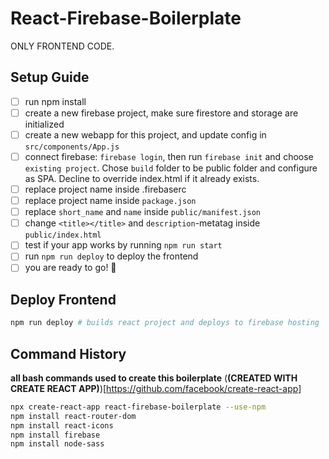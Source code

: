 # React-Firebase-Boilerplate

ONLY FRONTEND CODE.

## Setup Guide

- [ ] run npm install
- [ ] create a new firebase project, make sure firestore and storage are initialized
- [ ] create a new webapp for this project, and update config in `src/components/App.js`
- [ ] connect firebase: `firebase login`, then run `firebase init` and choose `existing project`. Chose `build` folder to be public folder and configure as SPA. Decline to override index.html if it already exists.
- [ ] replace project name inside .firebaserc
- [ ] replace project name inside `package.json`
- [ ] replace `short_name` and `name` inside `public/manifest.json`
- [ ] change `<title></title>` and `description`-metatag inside `public/index.html`
- [ ] test if your app works by running `npm run start`
- [ ] run `npm run deploy` to deploy the frontend
- [ ] you are ready to go! 🥳

## Deploy Frontend

```bash
npm run deploy # builds react project and deploys to firebase hosting
```

## Command History
**all bash commands used to create this boilerplate**
(**(CREATED WITH CREATE REACT APP)**)[https://github.com/facebook/create-react-app]
```bash
npx create-react-app react-firebase-boilerplate --use-npm
npm install react-router-dom
npm install react-icons
npm install firebase
npm install node-sass
```
